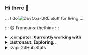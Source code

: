 ### Hi there 👋

<!--
- 🔭 I’m currently working on ...
- 🌱 I’m currently learning ...
- 👯 I’m looking to collaborate on ...
- 🤔 I’m looking for help with ...
- 💬 Ask me about ...
- 📫 How to reach me: ...
-  ...
- ⚡ Fun fact: ...
-->

::: I do ![DevOps-SRE](https://img.shields.io/badge/DevOps-SRE-black) stuff for living :::

::: 😄 Pronouns: (he/him) :::


<details>
  <summary><b>:computer: Currently working with</b></summary>
  <br/>

![bash](https://img.shields.io/badge/bash-%23121011.svg?style=for-the-badge&logo=gnu-bash&logoColor=white)<br/>
![github](https://img.shields.io/badge/github-%23000000.svg?style=for-the-badge&logo=github&logoColor=white)![Gitlab](https://img.shields.io/badge/gitlab-%23e0b580.svg?style=for-the-badge&logo=gitlab&logoColor=white)<br/>
![Terraform](https://img.shields.io/badge/terraform-%235835CC.svg?style=for-the-badge&logo=terraform&logoColor=white)![Ansible](https://img.shields.io/badge/ansible-%231A1918.svg?style=for-the-badge&logo=ansible&logoColor=white)<br/>
![Packer](https://img.shields.io/badge/packer-%231563FF.svg?style=for-the-badge&logo=packer&logoColor=white)<br/>

![AWS](https://img.shields.io/badge/AWS-%23FF9900.svg?style=for-the-badge&logo=amazon-aws&logoColor=white)![Openstack](https://img.shields.io/badge/openstack-%234285F4.svg?style=for-the-badge&logo=openstack&logoColor=red)![ProxMox](https://img.shields.io/badge/Proxmox-363636.svg?style=for-the-badge&logo=proxmox&logoColor=orange)<br/>
![Linux](https://img.shields.io/badge/Linux-FCC624?style=for-the-badge&logo=linux&logoColor=black)![Raspberry Pi](https://img.shields.io/badge/-RaspberryPi-C51A4A?style=for-the-badge&logo=Raspberry-Pi)
</details>

<details>
  <summary><b>:astronaut: Exploring..</b></summary>
  <br/>
</details>

<details>
  <summary>:zap: GitHub Stats</summary>

  <img align="left" alt="Ben's GitHub Stats" src="https://github-readme-stats.vercel.app/api?username=benjaminhccarr&show_icons=true&hide_border=false&title_color=ff652f&icon_color=FFE400&bg_color=09131B&text_color=ffffff&border_color=0c1a25" />

</details>
